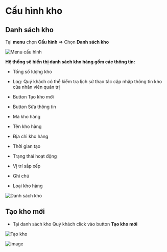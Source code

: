 # Cấu hình kho

## Danh sách kho

Tại **menu** chọn **Cấu hình** => Chọn **Danh sách kho**

![Menu cấu hình](https://user-images.githubusercontent.com/73226975/135796120-a16f27c6-7832-4b6d-8a5f-3c44b8ca039f.png)

**Hệ thống sẽ hiển thị danh sách kho hàng gồm các thông tin:**

- Tổng số lượng kho

- Log: Quý khách có thể kiểm tra lịch sử thao tác cập nhập thông tin kho của nhân viên quản trị

- Button Tạo kho mới

- Button Sửa thông tin

- Mã kho hàng

- Tên kho hàng

- Địa chỉ kho hàng

- Thời gian tạo

- Trạng thái hoạt động

- Vị trí sắp xếp

- Ghi chú 

- Loại kho hàng

![Danh sách kho](https://user-images.githubusercontent.com/73226975/135808991-be804eda-34b7-4ed3-83ce-5ff9914476e5.png)

## Tạo kho mới

- Tại danh sách kho Quý khách click vào button **Tạo kho mới**

![Tạo kho](https://user-images.githubusercontent.com/73226975/135809218-cb40c7bb-268d-4180-a4b7-8113ad230c0e.png)

![image](https://user-images.githubusercontent.com/73226975/135810869-f737ace3-25e0-45d9-8699-85478dec02c6.png)


